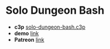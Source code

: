 # Solo Dungeon Bash

* **c3p** [solo-dungeon-bash.c3p](source/c3p/solo-dungeon-bash.c3p)
* **demo** [link](demo)
* **Patreon** [link](https://patreon.com/el3um4s)

